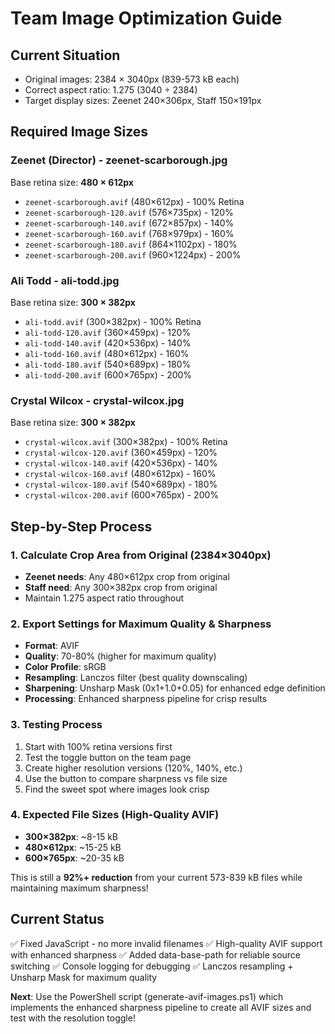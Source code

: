 # Team Image Optimization Guide

## Current Situation
- Original images: 2384 × 3040px (839-573 kB each)
- Correct aspect ratio: 1.275 (3040 ÷ 2384)
- Target display sizes: Zeenet 240×306px, Staff 150×191px

## Required Image Sizes

### Zeenet (Director) - zeenet-scarborough.jpg
Base retina size: **480 × 612px**
- `zeenet-scarborough.avif` (480×612px) - 100% Retina
- `zeenet-scarborough-120.avif` (576×735px) - 120%
- `zeenet-scarborough-140.avif` (672×857px) - 140%
- `zeenet-scarborough-160.avif` (768×979px) - 160%
- `zeenet-scarborough-180.avif` (864×1102px) - 180%
- `zeenet-scarborough-200.avif` (960×1224px) - 200%

### Ali Todd - ali-todd.jpg
Base retina size: **300 × 382px**
- `ali-todd.avif` (300×382px) - 100% Retina
- `ali-todd-120.avif` (360×459px) - 120%
- `ali-todd-140.avif` (420×536px) - 140%
- `ali-todd-160.avif` (480×612px) - 160%
- `ali-todd-180.avif` (540×689px) - 180%
- `ali-todd-200.avif` (600×765px) - 200%

### Crystal Wilcox - crystal-wilcox.jpg
Base retina size: **300 × 382px**
- `crystal-wilcox.avif` (300×382px) - 100% Retina
- `crystal-wilcox-120.avif` (360×459px) - 120%
- `crystal-wilcox-140.avif` (420×536px) - 140%
- `crystal-wilcox-160.avif` (480×612px) - 160%
- `crystal-wilcox-180.avif` (540×689px) - 180%
- `crystal-wilcox-200.avif` (600×765px) - 200%

## Step-by-Step Process

### 1. Calculate Crop Area from Original (2384×3040px)
- **Zeenet needs**: Any 480×612px crop from original
- **Staff need**: Any 300×382px crop from original
- Maintain 1.275 aspect ratio throughout

### 2. Export Settings for Maximum Quality & Sharpness
- **Format**: AVIF
- **Quality**: 70-80% (higher for maximum quality)
- **Color Profile**: sRGB
- **Resampling**: Lanczos filter (best quality downscaling)
- **Sharpening**: Unsharp Mask (0x1+1.0+0.05) for enhanced edge definition
- **Processing**: Enhanced sharpness pipeline for crisp results

### 3. Testing Process
1. Start with 100% retina versions first
2. Test the toggle button on the team page
3. Create higher resolution versions (120%, 140%, etc.)
4. Use the button to compare sharpness vs file size
5. Find the sweet spot where images look crisp

### 4. Expected File Sizes (High-Quality AVIF)
- **300×382px**: ~8-15 kB
- **480×612px**: ~15-25 kB
- **600×765px**: ~20-35 kB

This is still a **92%+ reduction** from your current 573-839 kB files while maintaining maximum sharpness!

## Current Status
✅ Fixed JavaScript - no more invalid filenames
✅ High-quality AVIF support with enhanced sharpness
✅ Added data-base-path for reliable source switching
✅ Console logging for debugging
✅ Lanczos resampling + Unsharp Mask for maximum quality

**Next**: Use the PowerShell script (generate-avif-images.ps1) which implements the enhanced sharpness pipeline to create all AVIF sizes and test with the resolution toggle!